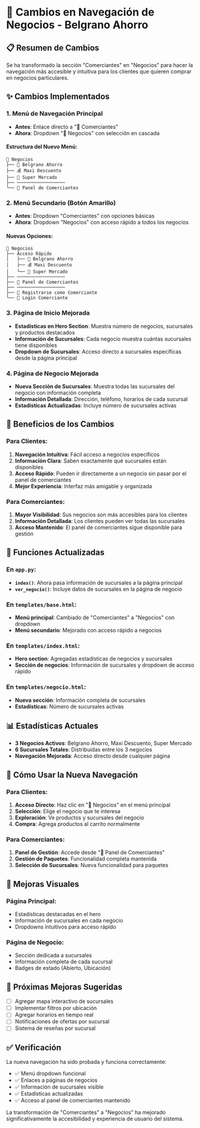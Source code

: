 # 🏪 Cambios en Navegación de Negocios - Belgrano Ahorro

## 📋 Resumen de Cambios

Se ha transformado la sección "Comerciantes" en "Negocios" para hacer la navegación más accesible y intuitiva para los clientes que quieren comprar en negocios particulares.

## ✨ Cambios Implementados

### 1. **Menú de Navegación Principal**
- **Antes**: Enlace directo a "🏬 Comerciantes"
- **Ahora**: Dropdown "🏪 Negocios" con selección en cascada

#### Estructura del Nuevo Menú:
```
🏪 Negocios
├── 🛒 Belgrano Ahorro
├── 💰 Maxi Descuento  
├── 🏪 Super Mercado
├── ──────────────────
└── 🏬 Panel de Comerciantes
```

### 2. **Menú Secundario (Botón Amarillo)**
- **Antes**: Dropdown "Comerciantes" con opciones básicas
- **Ahora**: Dropdown "Negocios" con acceso rápido a todos los negocios

#### Nuevas Opciones:
```
🏪 Negocios
├── Acceso Rápido
│   ├── 🛒 Belgrano Ahorro
│   ├── 💰 Maxi Descuento
│   └── 🏪 Super Mercado
├── ──────────────────
├── 🏬 Panel de Comerciantes
├── ──────────────────
├── 📝 Registrarse como Comerciante
└── 🔐 Login Comerciante
```

### 3. **Página de Inicio Mejorada**
- **Estadísticas en Hero Section**: Muestra número de negocios, sucursales y productos destacados
- **Información de Sucursales**: Cada negocio muestra cuántas sucursales tiene disponibles
- **Dropdown de Sucursales**: Acceso directo a sucursales específicas desde la página principal

### 4. **Página de Negocio Mejorada**
- **Nueva Sección de Sucursales**: Muestra todas las sucursales del negocio con información completa
- **Información Detallada**: Dirección, teléfono, horarios de cada sucursal
- **Estadísticas Actualizadas**: Incluye número de sucursales activas

## 🎯 Beneficios de los Cambios

### Para Clientes:
1. **Navegación Intuitiva**: Fácil acceso a negocios específicos
2. **Información Clara**: Saben exactamente qué sucursales están disponibles
3. **Acceso Rápido**: Pueden ir directamente a un negocio sin pasar por el panel de comerciantes
4. **Mejor Experiencia**: Interfaz más amigable y organizada

### Para Comerciantes:
1. **Mayor Visibilidad**: Sus negocios son más accesibles para los clientes
2. **Información Detallada**: Los clientes pueden ver todas las sucursales
3. **Acceso Mantenido**: El panel de comerciantes sigue disponible para gestión

## 🔧 Funciones Actualizadas

### En `app.py`:
- **`index()`**: Ahora pasa información de sucursales a la página principal
- **`ver_negocio()`**: Incluye datos de sucursales en la página de negocio

### En `templates/base.html`:
- **Menú principal**: Cambiado de "Comerciantes" a "Negocios" con dropdown
- **Menú secundario**: Mejorado con acceso rápido a negocios

### En `templates/index.html`:
- **Hero section**: Agregadas estadísticas de negocios y sucursales
- **Sección de negocios**: Información de sucursales y dropdown de acceso rápido

### En `templates/negocio.html`:
- **Nueva sección**: Información completa de sucursales
- **Estadísticas**: Número de sucursales activas

## 📊 Estadísticas Actuales

- **3 Negocios Activos**: Belgrano Ahorro, Maxi Descuento, Super Mercado
- **6 Sucursales Totales**: Distribuidas entre los 3 negocios
- **Navegación Mejorada**: Acceso directo desde cualquier página

## 🚀 Cómo Usar la Nueva Navegación

### Para Clientes:
1. **Acceso Directo**: Haz clic en "🏪 Negocios" en el menú principal
2. **Selección**: Elige el negocio que te interesa
3. **Exploración**: Ve productos y sucursales del negocio
4. **Compra**: Agrega productos al carrito normalmente

### Para Comerciantes:
1. **Panel de Gestión**: Accede desde "🏬 Panel de Comerciantes"
2. **Gestión de Paquetes**: Funcionalidad completa mantenida
3. **Selección de Sucursales**: Nueva funcionalidad para paquetes

## 🎨 Mejoras Visuales

### Página Principal:
- Estadísticas destacadas en el hero
- Información de sucursales en cada negocio
- Dropdowns intuitivos para acceso rápido

### Página de Negocio:
- Sección dedicada a sucursales
- Información completa de cada sucursal
- Badges de estado (Abierto, Ubicación)

## 🔮 Próximas Mejoras Sugeridas

- [ ] Agregar mapa interactivo de sucursales
- [ ] Implementar filtros por ubicación
- [ ] Agregar horarios en tiempo real
- [ ] Notificaciones de ofertas por sucursal
- [ ] Sistema de reseñas por sucursal

## ✅ Verificación

La nueva navegación ha sido probada y funciona correctamente:
- ✅ Menú dropdown funcional
- ✅ Enlaces a páginas de negocios
- ✅ Información de sucursales visible
- ✅ Estadísticas actualizadas
- ✅ Acceso al panel de comerciantes mantenido

La transformación de "Comerciantes" a "Negocios" ha mejorado significativamente la accesibilidad y experiencia de usuario del sistema.
